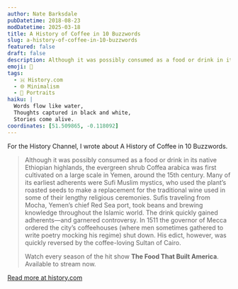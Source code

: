 ```yaml
---
author: Nate Barksdale
pubDatetime: 2018-08-23
modDatetime: 2025-03-18
title: A History of Coffee in 10 Buzzwords
slug: a-history-of-coffee-in-10-buzzwords
featured: false
draft: false
description: Although it was possibly consumed as a food or drink in its native Ethiopian highlands, the evergreen shrub Coffea arabica was first cultivated on a large scale...
emoji: 📝
tags:
  - 🇭 History.com
  - 🌐 Minimalism
  - 👤 Portraits
haiku: |
  Words flow like water,
  Thoughts captured in black and white,
  Stories come alive.
coordinates: [51.509865, -0.118092]
---
```


For the History Channel, I wrote about A History of Coffee in 10 Buzzwords.

> Although it was possibly consumed as a food or drink in its native Ethiopian highlands, the evergreen shrub Coffea arabica was first cultivated on a large scale in Yemen, around the 15th century. Many of its earliest adherents were Sufi Muslim mystics, who used the plant’s roasted seeds to make a replacement for the traditional wine used in some of their lengthy religious ceremonies. Sufis traveling from Mocha, Yemen’s chief Red Sea port, took beans and brewing knowledge throughout the Islamic world. The drink quickly gained adherents—and garnered controversy. In 1511 the governor of Mecca ordered the city’s coffeehouses (where men sometimes gathered to write poetry mocking his regime) shut down. His edict, however, was quickly reversed by the coffee-loving Sultan of Cairo.
>
> Watch every season of the hit show **The Food That Built America**. Available to stream now.

[Read more at history.com](https://www.history.com/news/a-history-of-coffee-in-10-buzzwords)
